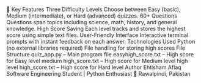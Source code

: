 🔹 Key Features
 Three Difficulty Levels
Choose between Easy (basic), Medium (intermediate), or Hard (advanced) quizzes.
 60+ Questions
Questions span topics including science, math, history, and general knowledge.
 High Score Saving
Each level tracks and stores the highest score using simple text files.
 User-Friendly Interface
Interactive terminal prompts with instant feedback on each answer.
 Technologies Used
Python (no external libraries required)
File handling for storing high scores
 File Structure
quiz_app.py – Main program file
easyhigh_score.txt – High score for Easy level
medium high_score.txt – High score for Medium level
high level high_score.txt – High score for Hard level
 Author
Ehtisham Aflaq
Software Engineering Student | Python Enthusiast
📍 Rawalpindi, Pakistan
